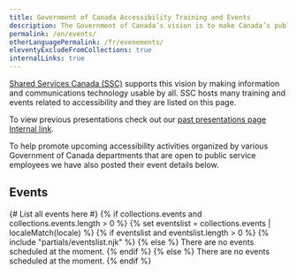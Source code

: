 ```yaml
---
title: Government of Canada Accessibility Training and Events
description: The Government of Canada’s vision is to make Canada’s public service the most accessible and inclusive in the world.
permalink: /en/events/
otherLanguagePermalink: /fr/evenements/
eleventyExcludeFromCollections: true
internalLinks: true
---
```

[Shared Services Canada (SSC)](https://www.canada.ca/en/shared-services.html) supports this vision by making information and communications technology usable by all. SSC hosts many training and events related to accessibility and they are listed on this page.

To view previous presentations check out our [past presentations page <span class="fas fa-user-lock mrgn-lft-sm mrgn-rght-sm" aria-hidden="true"></span><span class="wb-inv"> Internal link</span>](https://www.gcpedia.gc.ca/wiki/Past_Presentations_%E2%80%93_SSC%E2%80%99s_Accessibility_Training_and_Events_/_Pr%C3%A9sentations_pass%C3%A9es_-_Formation_et_%C3%A9v%C3%A9nements_sur_l%27accessibilit%C3%A9_de_SPC).

To help promote upcoming accessibility activities organized by various Government of Canada departments that are open to public service employees we have also posted their event details below.

## Events

{# List all events here #}
{% if collections.events and collections.events.length > 0 %}
  {% set eventslist = collections.events | localeMatch(locale) %}
  {% if eventslist and eventslist.length > 0 %}
    {% include "partials/eventslist.njk" %}
  {% else %}
    There are no events scheduled at the moment.
  {% endif %}
{% else %}
  There are no events scheduled at the moment.
{% endif %}
